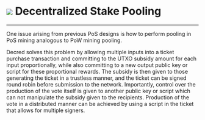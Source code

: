 # <img class="dcr-icon" src="/img/dcr-icons/Pool.svg" /> Decentralized Stake Pooling 

---

One issue arising from previous PoS designs is how to perform pooling in PoS mining analogous to PoW mining pooling.

Decred solves this problem by allowing multiple inputs into a ticket purchase transaction and committing to the UTXO subsidy amount for each input proportionally, while also committing to a new output public key or script for these proportional rewards. The subsidy is then given to those generating the ticket in a trustless manner, and the ticket can be signed round robin before submission to the network. Importantly, control over the production of the vote itself is given to another public key or script which can not manipulate the subsidy given to the recipients. Production of the vote in a distributed manner can be achieved by using a script in the ticket that allows for multiple signers.
